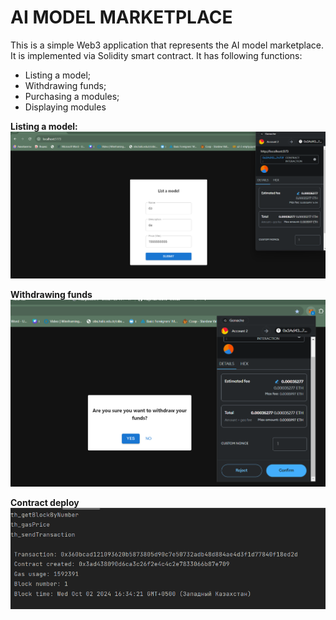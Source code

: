 # AI MODEL MARKETPLACE #

This is a simple Web3 application that represents the AI model marketplace.
It is implemented via Solidity smart contract. It has following functions:
* Listing a model;
* Withdrawing funds;
* Purchasing a modules;
* Displaying modules

**Listing a model:**
![img_2.png](img_2.png)

**Withdrawing funds**
![img_1.png](img_1.png)

**Contract deploy**
![img_3.png](img_3.png)